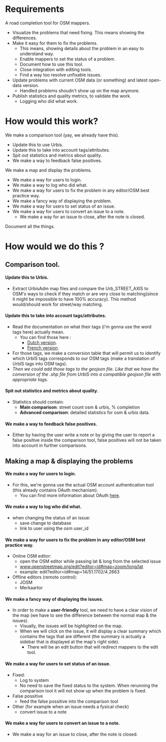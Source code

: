
Requirements
============

A road completion tool for OSM mappers.

- Visualize the problems that need fixing. This means showing the differences.
- Make it easy for them to fix the problems.
  - This means, showing details about the problem in an easy to understand way.
  - Enable mappers to set the status of a problem.
  - Document how to use this tool.
  - Close integration with editing tools.
  - Find a way too resolve unfixable issues.
- Update problems with current OSM data (or something) and latest open-data version.
  - Handled problems shoudn't show up on the map anymore.
- Publish statistics and quality metrics, to validate the work.
  - Logging who did what work.

# How would this work?

We make a comparison tool (yay, we already have this).
  - Update this to use Urbis.
  - Update this to take into account tags/attributes.
  - Spit out statistics and metrics about quality.
  - We make a way to feedback false positives.

We make a map and display the problems.
  - We make a way for users to login.
  - We make a way to log who did what.
  - We make a way for users to fix the problem in any editor/OSM best practice way.
  - We make a fancy way of displaying the problem.
  - We make a way for users to set status of an issue.
  - We make a way for users to convert an issue to a note.
    - We make a way for an issue to close, after the note is closed.

Document all the things.

# How would we do this ?


## Comparison tool.

#### Update this to Urbis.
  - Extract UrbisAdm map files and compare the Urb_STREET_AXIS to OSM's ways to check if they match or are very close to matching(since it might be impossible to have 100% accuracy).
    This method would/should work for street/way matching.
#### Update this to take into account tags/attributes.
  - Read the documentation on what their tags (i'm gonna use the word tags here) actually mean.
    - You can find those here :
      - [Dutch version](https://s.irisnet.be/v1/AUTH_ce3f7c74-fbd7-4b46-8d85-53d10d86904f/Documentation/UrbIS.zip).
      - [French version](https://s.irisnet.be/v1/AUTH_ce3f7c74-fbd7-4b46-8d85-53d10d86904f/Documentation/UrbIS.zip).
  - For those tags, we make a conversion table that will permit us to identify which UrbIS tags corresponds to our OSM tags (make a translation of UrbIS tags into OSM tags).
  - *Then we could add those tags to the geojson file. Like that we have the conversion of the .shp file from UrbIS into a compatible geojson file with appropriate tags.*
#### Spit out statistics and metrics about quality.
  - Statistics should contain:
	  -	**Main comparison**: street count osm & urbis, % completion
	  -	**Advanced comparison**: detailed statistics for osm & urbis data. 
#### We make a way to feedback false positives.
  - Either by having the user write a note or by giving the user to report a false positive inside the comparison tool, false positives will not be taken into account in further comparisons.
## Making a map & displaying the problems

#### We make a way for users to login.
  - For this, we're gonna use the actual OSM account authentication tool (this already contains OAuth mechanism).
    - You can find more information about OAuth [here](https://wiki.openstreetmap.org/wiki/OAuth).
#### We make a way to log who did what.
  - when changing the status of an issue:
	  - save change to database
	  - link to user using the osm user_id
#### We make a way for users to fix the problem in any editor/OSM best practice way.
  - Online OSM editor: 
	  - open the OSM editor while passing lat & long from the selected issue
	  - www.openstreetmap.org/edit?editor=id#map=zoom/long/lat
	  - example: edit?editor=id#map=14/51.1702/4.2663
  - Offline editors (remote control):
	  - JOSM
	  - Merkaartor
#### We make a fancy way of displaying the issues.
  - In order to make a **user-friendly** tool, we need to have a clear vision of the map (we have to see the difference between the normal map & the issues).
    - Visually, the issues will be highlighted on the map.
    - When we will click on the issue, it will display a clear summary which contains the tags that are different (the summary is actually a sidebar that is displayed at the map's right side).
      - There will be an edit button that will redirect mappers to the edit tool.
#### We make a way for users to set status of an issue.
  - Fixed: 
	  - Log to system
	  - No need to save the fixed status to the system. When rerunning the comparison tool it will not show up when the problem is fixed. 
- False possitive
	- feed the false possitive into the comparison tool
- Other (for example when an issue needs a fysical check)
	- convert issue to a note
#### We make a way for users to convert an issue to a note.
  - We make a way for an issue to close, after the note is closed.
    
